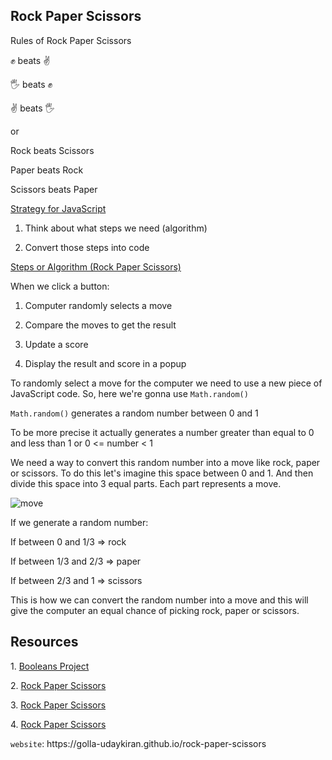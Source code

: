 <h2>Rock Paper Scissors</h2>

<p>Rules of Rock Paper Scissors

✊ beats ✌️

🖐 beats ✊

✌️ beats 🖐

or

Rock beats Scissors

Paper beats Rock

Scissors beats Paper<p>

<p><ins>Strategy for JavaScript</ins>

1. Think about what steps we need (algorithm)

2. Convert those steps into code</p>

<p><ins>Steps or Algorithm (Rock Paper Scissors)</ins>

When we click a button:

1. Computer randomly selects a move

2. Compare the moves to get the result

3. Update a score

4. Display the result and score in a popup</p>

<p>To randomly select a move for the computer we need to use a new piece of JavaScript code. So, here we're gonna use <code>Math.random()</code>
  
<code>Math.random()</code> generates a random number between 0 and 1

To be more precise it actually generates a number greater than equal to 0 and less than 1 or 0 <= number < 1

We need a way to convert this random number into a move like rock, paper or scissors. To do this let's imagine this space between 0 and 1. And then divide this space into 3 equal parts. Each part represents a move.

![move](https://github.com/user-attachments/assets/ac1acbba-36ce-4f69-b49e-d9476833e245)

If we generate a random number:

If between 0 and 1/3 => rock

If between 1/3 and 2/3 => paper

If between 2/3 and 1 => scissors

This is how we can convert the random number into a move and this will give the computer an equal chance of picking rock, paper or scissors.</p>

<h2>Resources</h2>
<p>1. <a href="https://supersimple.dev/projects/booleans">Booleans Project</a></p>
<p>2. <a href="https://supersimple.dev/projects/objects">Rock Paper Scissors</a></p>
<p>3. <a href="https://supersimple.dev/projects/dom-rock-paper-scissors">Rock Paper Scissors</a></p>
<p>4. <a href="https://supersimple.dev/projects/rock-paper-scissors">Rock Paper Scissors</a></p>
<code>website</code>: https://golla-udaykiran.github.io/rock-paper-scissors